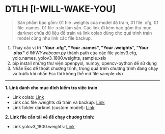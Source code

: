 # DTLH [I-WILL-WAKE-YOU]
> Sản phẩm bao gồm: 01 file .weights của model đã train, 01 file .cfg, 01 file .names, 01 file .xslx làm sẵn. Các link đi kèm bao gồm thư mục darknet chứa dữ liệu để train và link colab dùng cho quá trình train model cũng như link các file backup.
1. Thay các vị trí **"Your .cfg", "Your .names", "Your .weights", "Your .xlsx"** ở *IWWYwebcam.py* thành path của các file yolov3.cfg, yolo.names, yolov3_1800.weights, sample.xslx
2. pip install những thư viện openpyxl, numpy, opencv-python để sử dụng
3. Nhấn Esc để thoát chương trình, trong quá trình chương trình đang chạy và trước khi nhấn Esc thì không thể mở file sample.xlsx
---

**1. Link dành cho mục đích kiểm tra việc train**
- Link colab: [Link](https://colab.research.google.com/drive/1rSjvK0XzyQSCPsmd-y84P3yKCEEklz_U?usp=sharing)
- Link các file .weights đã train và backup: [Link](https://drive.google.com/drive/folders/1D2cVzddCFhke6ibS6RRbSR90bcsBe1pI?usp=sharing)
- Link folder darknet (custom model): [Link](https://drive.google.com/file/d/103sUkIeiz65G5k5WPxgHuqDuHPKXkcET/view?usp=sharing)

**2. Link file cần tải về để chạy chương trình:**
- Link yolov3_1800.weights: [Link](https://drive.google.com/file/d/1-YtTaFOG0f6hLrN_4hSZ_jDSojtbed7G/view?usp=sharing)
